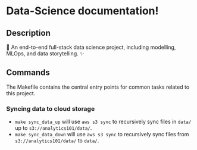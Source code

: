 # Data-Science documentation!

## Description

🌟 An end-to-end full-stack data science project, including modelling, MLOps, and data storytelling. ✨

## Commands

The Makefile contains the central entry points for common tasks related to this project.

### Syncing data to cloud storage

* `make sync_data_up` will use `aws s3 sync` to recursively sync files in `data/` up to `s3://analytics101/data/`.
* `make sync_data_down` will use `aws s3 sync` to recursively sync files from `s3://analytics101/data/` to `data/`.


